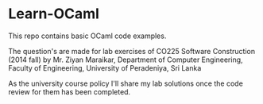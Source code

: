 Learn-OCaml
===========

This repo contains basic OCaml code examples.

The question's are made for lab exercises of CO225 Software Construction (2014 fall) by Mr. Ziyan Maraikar, Department of Computer Engineering, Faculty of Engineering, University of Peradeniya, Sri Lanka

As the university course policy I'll share my lab solutions once the code review for them has been completed.